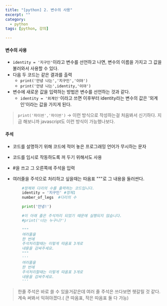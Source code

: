 ```yaml
---
title: "[python] 2. 변수의 사용"
excerpt: ""
category:
  - python
tags: [python, 강의]

---
```


#### 변수의 사용

- `identity = '지구인'`이라고 변수를 선언하고 나면, 변수의 이름을 가지고 그 값을 불러와서 사용할 수 있다.
- 다음 두 코드는 같은 결과를 출력
  - `print('안녕 나는','지구인','이야')`
  - `print('안녕 나는',identity,'이야')`
- 변수에 새로운 값을 입력하는 방법은 변수를 선언하는 것과 같다.
  - `identity = '외계인'`이라고 쓰면 이후부터 identity라는 변수의 값은 '외계인'이라는 값을 가지게 된다.

  

> `print('파이썬','파이썬')` -> 이런 방식으로 작성하는걸 처음봐서 신기하다. 지금 해보니까 javascript도 이런 방식이 가능했나보다.



#### 주석

- 코드를 설명하기 위해 코드에 적어 놓은 프로그래밍 언어가 무시하는 문자

- 코드를 임시로 작동하도록 꺼 두기 위해서도 사용

- \#을 쓰고 그 오른쪽에 주석을 입력

- 여러줄을 주석으로 처리하고 싶을때는 따옴표 """로 그 내용을 둘러싼다.

  ```python
      #정체와 다리의 수를 출력하는 코드입니다.
      identity = '지구인' #정체1
      number_of_legs  #다리의 수
  
      print('안녕!')
  
      #이 아래 줄은 주석처리 되었기 때문에 실행되지 않습니다.
      #print('너는 누구니?')
  
      """
      여러줄을
      한 번에
      주석처리할때는 이렇게 따옴표 3개로 
      내용을 감싸주세요.
      """
      '''
      여러줄을
      한 번에
      주석처리할때는 이렇게 따옴표 3개로 
      내용을 감싸주세요.
      '''
  ```

> 한줄 주석은 바로 쓸 수 있을거같은데 여러 줄 주석은 쓰다보면 헷갈릴 것 같다. 계속 써봐서 익혀야겠다.( 큰 따옴표, 작은 따옴표 둘 다 가능)